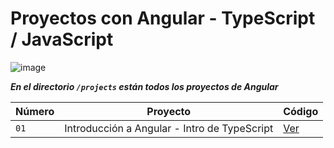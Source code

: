 # Proyectos con Angular - TypeScript / JavaScript

![image](![image](https://github.com/dieegoludee/angular-repository/assets/127766535/7ef59279-25fc-402a-bad0-d6ec2919ad41))


***En el directorio `/projects` están todos los proyectos de Angular***

| Número  | Proyecto | Código |
| ------------- | ------------- | ------------- |
| `01`  | Introducción a Angular - Intro de TypeScript  | [Ver](https://github.com/dieegoludee/angular-repository/tree/main/projects/01-typescript-intro)  |


